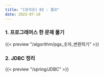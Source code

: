 ```yaml
---
title: "[모각코] 03 : 결과"
date: 2023-07-19
---
```


### 1. 프로그래머스 한 문제 풀기

{{< preview "/algorithm/pgs_숫자_변환하기" >}}

### 2. JDBC 정리

{{< preview "/spring/JDBC" >}}
